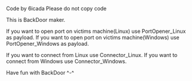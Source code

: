 Code by 6icada
Please do not copy code

This is BackDoor maker.

If you want to open port on victims machine(Linux) use PortOpener_Linux as payload.
If you want to open port on victims machine(Windows) use PortOpener_Windows as payload.

If you want to connect from Linux use Connector_Linux.
If you want to connect from Windows use Connector_Windows.

Have fun with BackDoor ^-^
